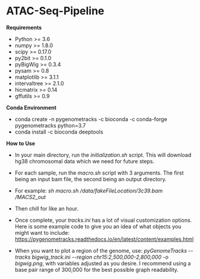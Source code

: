 # ATAC-Seq-Pipeline


**Requirements**

  - Python >= 3.6
  - numpy >= 1.8.0 
  - scipy >= 0.17.0
  - py2bit >= 0.1.0
  - pyBigWig >= 0.3.4
  - pysam >= 0.8
  - matplotlib >= 3.1.1
  - intervaltree >= 2.1.0
  - hicmatrix >= 0.14
  - gffutils >= 0.9

**Conda Environment**

  - conda create -n pygenometracks -c bioconda -c conda-forge pygenometracks python=3.7
  - conda install -c bioconda deeptools
  
**How to Use**

  - In your main directory, run the *initialization.sh* script. This will download hg38 chromosomal data which we need for future steps.
  - For each sample, run the *macro.sh* script with 3 arguments. The first being an input bam file, the second being an output directory.
  - For example:
    *sh macro.sh /data/fakeFileLocation/3c39.bam /MACS2_out*
  
  
  - Then chill for like an hour.
  - Once complete, your *tracks.ini* has a lot of visual customization options. Here is some example code to give you an idea of what objects you might want to include: https://pygenometracks.readthedocs.io/en/latest/content/examples.html
  - When you want to plot a region of the genome, use: *pyGenomeTracks --tracks bigwig_track.ini --region chr15:2,500,000-2,800,000 -o bigwig.png*, with variables adjusted as you desire. I recommend using a base pair range of 300,000 for the best possible graph readability.
